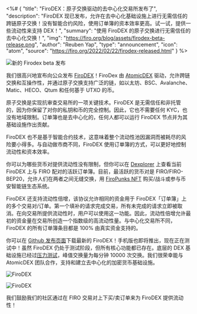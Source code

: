 <%# {
  "title": "FiroDEX：原子交换驱动的去中心化交易所发布了",
  "description": "FiroDEX 现已发布，允许在去中心化基础设施上进行无需信任的跨链原子交换！没有智能合约风险，使用订单簿的资本效率更高。试一试，提供一些流动性来支持 DEX！",
  "summary": "使用 FiroDEX 的原子交换进行无需信任的去中心化交换！",
  "img": "https://firo.org/blog/assets/firodex-beta-release.png",
  "author": "Reuben Yap",
  "type": "announcement",
  "icon": "atom",
  "source": "https://firo.org/2022/02/22/firodex-released.html"
} %>

![新的 Firodex beta 发布](https://firo.org/blog/assets/firodex-beta-release.png#size=8000x4000 "新的 Firodex beta 发布")

我们很高兴地宣布向公众发布 [FiroDEX](https://github.com/firoorg/FiroDEX-Desktop/releases)！FiroDex 由 [AtomicDEX](https://atomicdex.io/) 驱动，允许跨链交换和互操作性，并通过原子交换支持广泛的链，如以太坊、BSC、Avalanche、Matic、HECO、Qtum 和任何基于 UTXO 的币。

原子交换是实现抗审查交易所的一项关键技术。FiroDEX 是无需信任和非托管的，因为你保留了对你的私钥和币的完全控制。因此，它也不需要任何 KYC，也没有地域限制。订单簿也是去中心化的，任何人都可以运行 FiroDEX 节点并为其基础设施作出贡献。

FiroDEX 也不是基于智能合约技术，这意味着整个流动性池因漏洞而被耗尽的风险要小得多。与自动做市商不同，FiroDEX 使用订单簿的方式，可以更好地控制流动性和资本效率。

你可以为哪些货币对提供流动性没有限制，但你可以在 [Dexplorer](https://dexplorer.io/coin/FIRO) 上查看当前 FiroDEX 上与 FIRO 配对的活跃订单簿。目前，最活跃的货币对是 FIRO/FIRO-BEP20，允许人们在两者之间无缝交换，用 [FiroPunks NFT](https://firopunks.com/) 购买/战斗或参与币安智能链生态系统。

FiroDEX 还支持流动性倍增，该协议允许相同的资金用于 FiroDEX「订单簿」上的多个交易对/订单。第一个填补的请求完成交易，所有未完成的请求立即被取消。在向交易所提供流动性时，用户可以使用这一功能。因此，流动性倍增允许最初的资金量在交易所创造一个指数级的高流动性量。与中心化交易所不同，FiroDEX 的所有订单簿条目都是 100% 由真实资金支持的。

你可以在 [Github 发布页面](https://github.com/firoorg/FiroDEX-Desktop/releases)下载最新的 FiroDEX！手机版也即将推出，现在正在测试中！虽然 FiroDEX 仍处于测试阶段，但所有核心功能都已存在。底层的 DEX 基础设施已经过[压力测试](https://komodoplatform.com/en/blog/atomicdex-stress-test-initial-results/)，峰值交换量为每分钟 10000 次交换。我们很荣幸能与 AtomicDEX 团队合作，支持和建立去中心化的加密货币基础设施。

![FiroDEX](https://firo.org/blog/assets/firodexa.png)

![FiroDEX](https://firo.org/blog/assets/firodexb.png)

我们鼓励我们的社区通过在 FIRO 交易对上下买/卖订单来为 FiroDEX 提供流动性！
